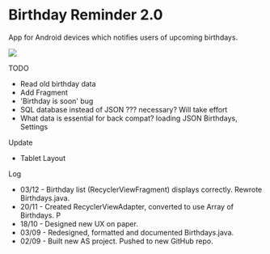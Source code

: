 # Birthday Reminder 2.0
App for Android devices which notifies users of upcoming birthdays.

![](http://julianrosser.website/images/birthday_screen_1.png)

TODO
- Read old birthday data
- Add Fragment
- 'Birthday is soon' bug
- SQL database instead of JSON ??? necessary? Will take effort
- What data is essential for back compat? loading JSON Birthdays, Settings

Update
- Tablet Layout

Log
- 03/12 - Birthday list (RecyclerViewFragment) displays correctly. Rewrote Birthdays.java.
- 20/11 - Created RecyclerViewAdapter, converted to use Array of Birthdays. P
- 18/10 - Designed new UX on paper.
- 03/09 - Redesigned, formatted and documented Birthdays.java.
- 02/09 - Built new AS project. Pushed to new GitHub repo.

